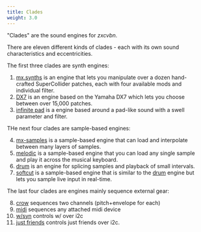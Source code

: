 ```yaml
---
title: Clades
weight: 3.0
---
```


"Clades" are the sound engines for *zxcvbn*.

There are eleven different kinds of clades - each with its own sound characteristics and eccentricities. 

The first three clades are synth engines:

1. [mx.synths](#mx-synths) is an engine that lets you manipulate over a dozen hand-crafted SuperCollider patches, each with four available mods and individual filter.
2. [DX7](#dx7) is an engine based on the Yamaha DX7 which lets you choose between over 15,000 patches.
3. [infinite pad](#infinite-pad) is a engine based around a pad-like sound with a swell parameter and filter.

THe next four clades are sample-based engines:

4. [mx-samples](#mx-samples) is a sample-based engine that can load and interpolate between many layers of samples.
5. [melodic](#melodic) is a sample-based engine that you can load any single sample and play it across the musical keyboard.
6.  [drum](#drum) is an engine for splicing samples and playback of small intervals.
7. [softcut](#softcut) is a sample-based engine that is similar to the [drum](#drum) engine but lets you sample live input in real-time.

The last four clades are engines mainly sequence external gear:

8. [crow](#crow) sequences two channels (pitch+envelope for each)
9. [midi](#midi) sequences any attached midi device
10. [w/syn](#wsyn) controls w/ over i2c
11. [just friends](#just-friends) controls just friends over i2c.